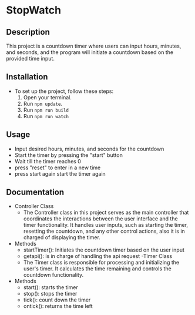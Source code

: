 # StopWatch

## Description
This project is a countdown timer where users can input hours, minutes, and seconds,
and the program will initiate a countdown based on the provided time input. 

## Installation
* To set up the project, follow these steps:
  1. Open your terminal.
  2. Run `npm update`.
  3. Run `npm run build`
  4. Run `npm run watch`

## Usage
* Input desired hours, minutes, and seconds for the countdown
* Start the timer by pressing the "start" button
* Wait till the timer reaches 0
* press "reset" to enter in a new time
* press start again start the timer again

## Documentation
- Controller Class
  - The Controller class in this project serves as the main controller that coordinates the interactions between the user interface and the timer functionality. It handles user inputs, such as starting the timer, resetting the countdown, and any other control actions, also it is in charged of displaying the timer.
- Methods
  - startTimer(): Initiates the countdown timer based on the user input
  - getapi(): is in charge of handling the api request
-Timer Class
  - The Timer class is responsible for processing and initializing the user's timer. It calculates the time remaining and controls the countdown functionality.
- Methods
  - start(): starts the timer
  - stop(): stops the timer 
  - tick(): count down the timer
  - ontick(): returns the time left  
